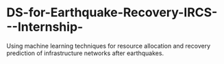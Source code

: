 # DS-for-Earthquake-Recovery-IRCS---Internship-
Using machine learning techniques for resource allocation and recovery prediction of infrastructure networks after earthquakes.
